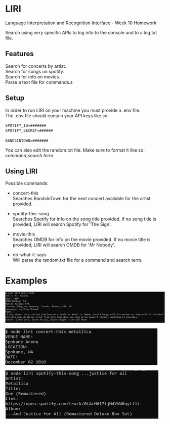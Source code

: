 # LIRI
Language Interpretation and Recognition Interface - Week 10 Homework

Search using very specific APIs to log info to the console and to a log.txt file.

## Features

Search for concerts by artist.  
Search for songs on spotify.  
Search for info on movies.  
Parse a text file for commands.s  

## Setup

In order to run LIRI on your machine you must provide a .env file.  
The .env file should contain your API keys like so:  
```
SPOTIFY_ID=#######
SPOTIFY_SECRET=######

BANDSINTOWN=#######
```

You can also edit the random.txt file. Make sure to format it like so:  
_command_**,**_search term_

## Using LIRI

Possible commands:

- concert-this <artist>  
 Searches BandsInTown for the next concert available for the artist provided.
  
- spotify-this-song <song title>  
Searches Spotify for info on the song title provided. If no song title is provided, LIRI will search Spotify for 'The Sign'.
  
- movie-this <movie title>  
Searches OMDB for info on the movie provided. If no movie title is provided, LIRI will search OMDB for 'Mr Nobody'.  
  
- do-what-it-says  
Will parse the random.txt file for a command and search term.

# Examples

![movie](./imgs/movie.png)

![concert](./imgs/concert.png)

![song](./imgs/song.png)
